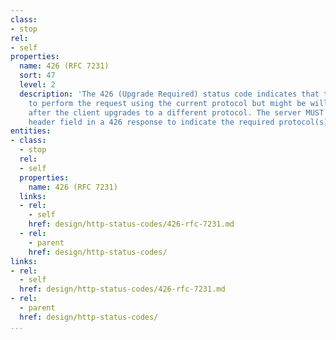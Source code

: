 ```yaml
---
class:
- stop
rel:
- self
properties:
  name: 426 (RFC 7231)
  sort: 47
  level: 2
  description: 'The 426 (Upgrade Required) status code indicates that the server refuses
    to perform the request using the current protocol but might be willing to do so
    after the client upgrades to a different protocol. The server MUST send an Upgrade
    header field in a 426 response to indicate the required protocol(s). '
entities:
- class:
  - stop
  rel:
  - self
  properties:
    name: 426 (RFC 7231)
  links:
  - rel:
    - self
    href: design/http-status-codes/426-rfc-7231.md
  - rel:
    - parent
    href: design/http-status-codes/
links:
- rel:
  - self
  href: design/http-status-codes/426-rfc-7231.md
- rel:
  - parent
  href: design/http-status-codes/
...
```

